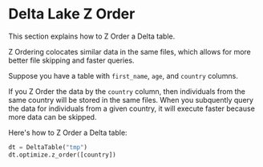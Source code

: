 # Delta Lake Z Order

This section explains how to Z Order a Delta table.

Z Ordering colocates similar data in the same files, which allows for more better file skipping and faster queries.

Suppose you have a table with `first_name`, `age`, and `country` columns.

If you Z Order the data by the `country` column, then individuals from the same country will be stored in the same files.  When you subquently query the data for individuals from a given country, it will execute faster because more data can be skipped.

Here's how to Z Order a Delta table:

```python
dt = DeltaTable("tmp")
dt.optimize.z_order([country])
```
